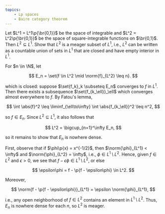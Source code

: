 ```yaml
---
topics:
    - Lp spaces
    - Baire category theorem
---
```


<problem>

Let $L^1 = L^1\p{\br{0,1}}$ be the space of integrable and $L^2 = L^2\p{\br{0,1}}$ be the space of square-integrable functions on $\br{0,1}$. Then $L^2 \subseteq L^1$. Show that $L^2$ is a meager subset of $L^1$, i.e., $L^2$ can be written as a countable union of sets in $L^1$ that are closed and have empty interior in $L^1$.

</problem>

<solution>

For $n \in \N$, let

$$
E_n = \set{f \in L^2 \mid \norm{f}_{L^2} \leq n}.
$$

which is closed: suppose $\set{f_k}_k \subseteq E_n$ converges to $f$ in $L^1$. Then there exists a subsequence $\set{f_{k_\ell}}_\ell$ which converges almost everywhere to $f$. By Fatou's lemma,

$$
\int \abs{f}^2
    \leq \liminf_{\ell\to\infty} \int \abs{f_{k_\ell}}^2
    \leq n^2,
$$

so $f \in E_n$. Since $L^2 \subseteq L^1$, it also follows that

$$
L^2 = \bigcup_{n=1}^\infty E_n,
$$

so it remains to show that $E_n$ is nowhere dense.

First, observe that if $\phi\p{x} = x^{-1/2}$, then $\norm{\phi}_{L^1} < \infty$ and $\norm{\phi}_{L^2} = \infty$, i.e., $\phi \in L^1 \setminus L^2$. Hence, given $f \in L^2$ and $\epsilon > 0$, we see that $f - \epsilon\phi \in L^1 \setminus L^2$, or else

$$
\epsilon\phi = f - \p{f - \epsilon\phi} \in L^2.
$$

Moreover,

$$
\norm{f - \p{f - \epsilon\phi}}_{L^1}
    = \epsilon \norm{\phi}_{L^1},
$$

i.e., any open neighborhood of $f \in L^2$ contains an element in $L^1 \setminus L^2$. Thus, $E_n$ is nowhere dense for each $n$, so $L^2$ is meager.

</solution>

